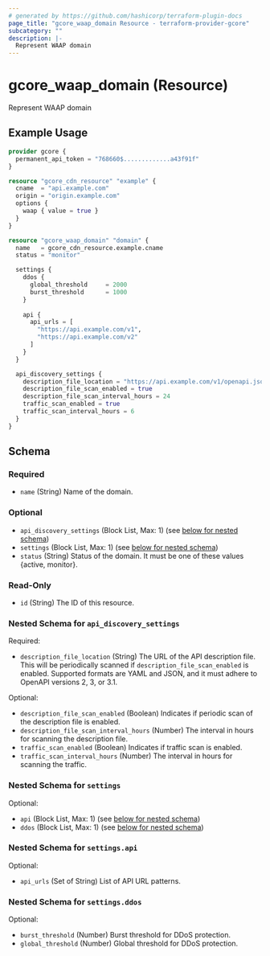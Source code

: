 ```yaml
---
# generated by https://github.com/hashicorp/terraform-plugin-docs
page_title: "gcore_waap_domain Resource - terraform-provider-gcore"
subcategory: ""
description: |-
  Represent WAAP domain
---
```


# gcore_waap_domain (Resource)

Represent WAAP domain

## Example Usage

```terraform
provider gcore {
  permanent_api_token = "768660$.............a43f91f"
}

resource "gcore_cdn_resource" "example" {
  cname  = "api.example.com"
  origin = "origin.example.com"
  options {
    waap { value = true }
  }
}

resource "gcore_waap_domain" "domain" {
  name   = gcore_cdn_resource.example.cname
  status = "monitor"

  settings {
    ddos {
      global_threshold     = 2000
      burst_threshold      = 1000
    }
    
    api {
      api_urls = [
        "https://api.example.com/v1",
        "https://api.example.com/v2"
      ]
    }
  }

  api_discovery_settings {
    description_file_location = "https://api.example.com/v1/openapi.json"
    description_file_scan_enabled = true
    description_file_scan_interval_hours = 24
    traffic_scan_enabled = true
    traffic_scan_interval_hours = 6
  }
}
```

<!-- schema generated by tfplugindocs -->
## Schema

### Required

- `name` (String) Name of the domain.

### Optional

- `api_discovery_settings` (Block List, Max: 1) (see [below for nested schema](#nestedblock--api_discovery_settings))
- `settings` (Block List, Max: 1) (see [below for nested schema](#nestedblock--settings))
- `status` (String) Status of the domain. It must be one of these values {active, monitor}.

### Read-Only

- `id` (String) The ID of this resource.

<a id="nestedblock--api_discovery_settings"></a>
### Nested Schema for `api_discovery_settings`

Required:

- `description_file_location` (String) The URL of the API description file. This will be periodically scanned if `description_file_scan_enabled` is enabled. Supported formats are YAML and JSON, and it must adhere to OpenAPI versions 2, 3, or 3.1.

Optional:

- `description_file_scan_enabled` (Boolean) Indicates if periodic scan of the description file is enabled.
- `description_file_scan_interval_hours` (Number) The interval in hours for scanning the description file.
- `traffic_scan_enabled` (Boolean) Indicates if traffic scan is enabled.
- `traffic_scan_interval_hours` (Number) The interval in hours for scanning the traffic.


<a id="nestedblock--settings"></a>
### Nested Schema for `settings`

Optional:

- `api` (Block List, Max: 1) (see [below for nested schema](#nestedblock--settings--api))
- `ddos` (Block List, Max: 1) (see [below for nested schema](#nestedblock--settings--ddos))

<a id="nestedblock--settings--api"></a>
### Nested Schema for `settings.api`

Optional:

- `api_urls` (Set of String) List of API URL patterns.


<a id="nestedblock--settings--ddos"></a>
### Nested Schema for `settings.ddos`

Optional:

- `burst_threshold` (Number) Burst threshold for DDoS protection.
- `global_threshold` (Number) Global threshold for DDoS protection.
